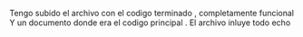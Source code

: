 Tengo subido el archivo con el codigo terminado , completamente funcional 
Y un documento donde era el codigo principal . 
El archivo inluye todo echo 
